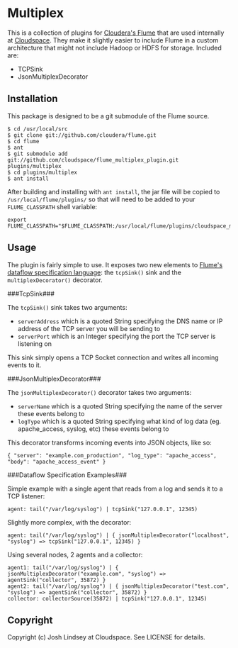 Multiplex
=========

This is a collection of plugins for [Cloudera's Flume](http://github.com/cloudera/flume) that are 
used internally at [Cloudspace](http://www.cloudspace.com/). They make it slightly easier to include Flume
in a custom architecture that might not include Hadoop or HDFS for storage. Included are:

* TCPSink
* JsonMultiplexDecorator

Installation
------------

This package is designed to be a git submodule of the Flume source.

	$ cd /usr/local/src
	$ git clone git://github.com/cloudera/flume.git
	$ cd flume
	$ ant
	$ git submodule add git://github.com/cloudspace/flume_multiplex_plugin.git plugins/multiplex
	$ cd plugins/multiplex
	$ ant install
	
After building and installing with `ant install`, the jar file will be copied to `/usr/local/flume/plugins/` 
so that will need to be added to your `FLUME_CLASSPATH` shell variable:

	export FLUME_CLASSPATH="$FLUME_CLASSPATH:/usr/local/flume/plugins/cloudspace_multiplex_plugin.jar"

Usage
-----

The plugin is fairly simple to use. It exposes two new elements to 
[Flume's dataflow specification language](http://archive.cloudera.com/cdh/3/flume/UserGuide.html#_flume_8217_s_dataflow_specification_language): 
the `tcpSink()` sink and the `multiplexDecorator()` decorator.

###TcpSink###

The `tcpSink()` sink takes two arguments: 

* `serverAddress` which is a quoted String specifying the DNS name or IP address of the TCP server
you will be sending to
* `serverPort` which is an Integer specifying the port the TCP server is listening on

This sink simply opens a TCP Socket connection and writes all incoming events to it.

###JsonMultiplexDecorator###

The `jsonMultiplexDecorator()` decorator takes two arguments:

* `serverName` which is a quoted String specifying the name of the server these events belong to
* `logType` which is a quoted String specifying what kind of log data (eg. apache_access, syslog, etc) these events belong to

This decorator transforms incoming events into JSON objects, like so:

	{ "server": "example.com_production", "log_type": "apache_access", "body": "apache_access_event" }

###Dataflow Specification Examples###

Simple example with a single agent that reads from a log and sends it to a TCP listener:

	agent: tail("/var/log/syslog") | tcpSink("127.0.0.1", 12345)
	
Slightly more complex, with the decorator:

	agent: tail("/var/log/syslog") | { jsonMultiplexDecorator("localhost", "syslog") => tcpSink("127.0.0.1", 12345) }
	
Using several nodes, 2 agents and a collector:

	agent1: tail("/var/log/syslog") | { jsonMultiplexDecorator("example.com", "syslog") => agentSink("collector", 35872) }
	agent2: tail("/var/log/syslog") | { jsonMultiplexDecorator("test.com", "syslog") => agentSink("collector", 35872) }
	collector: collectorSource(35872) | tcpSink("127.0.0.1", 12345)
	
Copyright
---------

Copyright (c) Josh Lindsey at Cloudspace. See LICENSE for details.